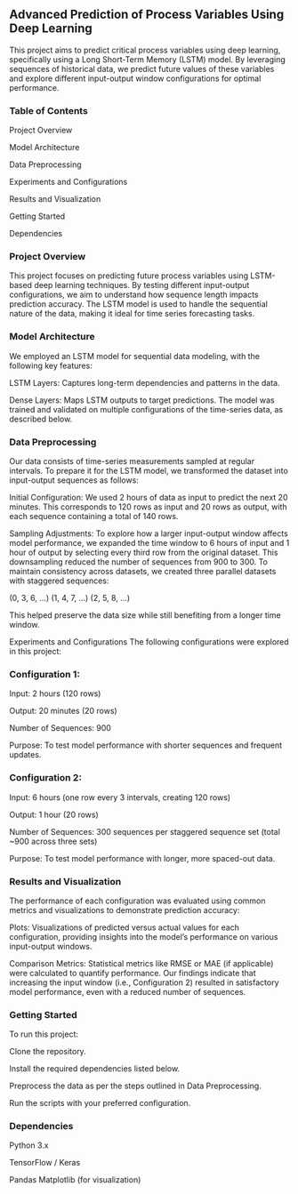 ## Advanced Prediction of Process Variables Using Deep Learning
This project aims to predict critical process variables using deep learning, specifically using a Long Short-Term Memory (LSTM) model. By leveraging sequences of historical data, we predict future values of these variables and explore different input-output window configurations for optimal performance.

### Table of Contents
Project Overview

Model Architecture

Data Preprocessing

Experiments and Configurations

Results and Visualization

Getting Started

Dependencies

### Project Overview
This project focuses on predicting future process variables using LSTM-based deep learning techniques. By testing different input-output configurations, we aim to understand how sequence length impacts prediction accuracy. The LSTM model is used to handle the sequential nature of the data, making it ideal for time series forecasting tasks.

### Model Architecture
We employed an LSTM model for sequential data modeling, with the following key features:

LSTM Layers: Captures long-term dependencies and patterns in the data.

Dense Layers: Maps LSTM outputs to target predictions.
The model was trained and validated on multiple configurations of the time-series data, as described below.

### Data Preprocessing
Our data consists of time-series measurements sampled at regular intervals. To prepare it for the LSTM model, we transformed the dataset into input-output sequences as follows:

Initial Configuration: We used 2 hours of data as input to predict the next 20 minutes. This corresponds to 120 rows as input and 20 rows as output, with each sequence containing a total of 140 rows.

Sampling Adjustments: To explore how a larger input-output window affects model performance, we expanded the time window to 6 hours of input and 1 hour of output by selecting every third row from the original dataset. This downsampling reduced the number of sequences from 900 to 300.
To maintain consistency across datasets, we created three parallel datasets with staggered sequences:

  (0, 3, 6, …)
  (1, 4, 7, …)
  (2, 5, 8, …)
  
This helped preserve the data size while still benefiting from a longer time window.

Experiments and Configurations
The following configurations were explored in this project:

### Configuration 1:

Input: 2 hours (120 rows)

Output: 20 minutes (20 rows)

Number of Sequences: 900

Purpose: To test model performance with shorter sequences and frequent updates.

### Configuration 2:

Input: 6 hours (one row every 3 intervals, creating 120 rows)

Output: 1 hour (20 rows)

Number of Sequences: 300 sequences per staggered sequence set (total ~900 across three sets)

Purpose: To test model performance with longer, more spaced-out data.

### Results and Visualization
The performance of each configuration was evaluated using common metrics and visualizations to demonstrate prediction accuracy:

Plots: Visualizations of predicted versus actual values for each configuration, providing insights into the model’s performance on various input-output windows.

Comparison Metrics: Statistical metrics like RMSE or MAE (if applicable) were calculated to quantify performance.
Our findings indicate that increasing the input window (i.e., Configuration 2) resulted in satisfactory model performance, even with a reduced number of sequences.

### Getting Started
To run this project:

Clone the repository.

Install the required dependencies listed below.

Preprocess the data as per the steps outlined in Data Preprocessing.

Run the scripts with your preferred configuration.


### Dependencies
Python 3.x

TensorFlow / Keras

Pandas
Matplotlib (for visualization)
